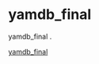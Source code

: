 # yamdb_final
yamdb_final .

[yamdb_final](https://github.com/mrKrivedko/yamdb_final/actions/workflows/yamdb_workflow.yml/badge.svg)     
